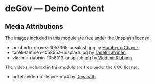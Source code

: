 # deGov — Demo Content

## Media Attributions

The images included in this module are free under the 
[Unsplash license](https://unsplash.com/license).

* humberto-chavez-1058365-unsplash.jpg by 
[Humberto Chavez](https://unsplash.com/@humavir)
* taneli-lahtinen-1058552-unsplash.jpg by 
[Taneli Lahtinen](https://unsplash.com/@tanelah)
* vladimir-riabinin-1058013-unsplash.jpg by 
[Vladimir Riabinin](https://unsplash.com/@riabinin)

The videos included in this module are free under the 
[CC0 license](https://creativecommons.org/publicdomain/zero/1.0/deed.de).

* bokeh-video-of-leaves.mp4 by 
[Devanath](https://pixabay.com/en/users/Devanath-1785462/?tab=videos)
